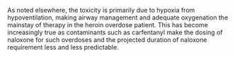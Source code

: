 As noted elsewhere, the toxicity is primarily due to hypoxia from hypoventilation, making airway management and adequate oxygenation the mainstay of therapy in the heroin overdose patient. This has become increasingly true as contaminants such as carfentanyl make the dosing of naloxone for such overdoses and the projected duration of naloxone requirement less and less predictable.